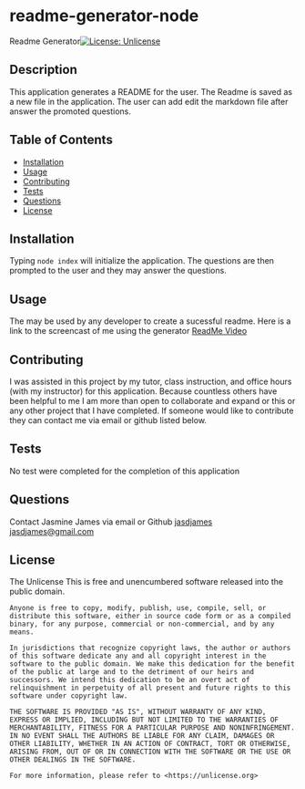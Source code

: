 # readme-generator-node

Readme Generator[![License: Unlicense](https://img.shields.io/badge/license-Unlicense-blue.svg)](http://unlicense.org/)

## Description 
This application generates a README for the user. The Readme is saved as a new file in the application. The user can add edit the markdown file after answer the promoted questions. 

## Table of Contents 

* [Installation](#installation)
* [Usage](#usage)
* [Contributing](#contributing)
* [Tests](#tests)
* [Questions](#questions)
* [License](#license)

## Installation
Typing `node index` will initialize the application. The questions are then prompted to the user and they may answer the questions. 


## Usage 
The may be used by any developer to create a sucessful readme. Here is a link to the screencast of me using the generator [ReadMe Video](https://screencast-o-matic.com/watch/crniVmRPQ2)




## Contributing
I was assisted in this project by my tutor, class instruction, and office hours (with my instructor) for this application. Because countless others have been helpful to me I am more than open to collaborate and expand or this or any other project that I have completed. If someone would like to contribute they can contact me via email or github listed below. 


## Tests
No test were completed for the completion of this application 

## Questions
Contact Jasmine James via email or Github
[jasdjames](github.com/jasdjames)
jasdjames@gmail.com

## License
The Unlicense
This is free and unencumbered software released into the public domain.

    Anyone is free to copy, modify, publish, use, compile, sell, or
    distribute this software, either in source code form or as a compiled
    binary, for any purpose, commercial or non-commercial, and by any
    means.
    
    In jurisdictions that recognize copyright laws, the author or authors
    of this software dedicate any and all copyright interest in the
    software to the public domain. We make this dedication for the benefit
    of the public at large and to the detriment of our heirs and
    successors. We intend this dedication to be an overt act of
    relinquishment in perpetuity of all present and future rights to this
    software under copyright law.
    
    THE SOFTWARE IS PROVIDED "AS IS", WITHOUT WARRANTY OF ANY KIND,
    EXPRESS OR IMPLIED, INCLUDING BUT NOT LIMITED TO THE WARRANTIES OF
    MERCHANTABILITY, FITNESS FOR A PARTICULAR PURPOSE AND NONINFRINGEMENT.
    IN NO EVENT SHALL THE AUTHORS BE LIABLE FOR ANY CLAIM, DAMAGES OR
    OTHER LIABILITY, WHETHER IN AN ACTION OF CONTRACT, TORT OR OTHERWISE,
    ARISING FROM, OUT OF OR IN CONNECTION WITH THE SOFTWARE OR THE USE OR
    OTHER DEALINGS IN THE SOFTWARE.
    
    For more information, please refer to <https://unlicense.org> 